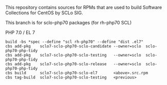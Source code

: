 This repository contains sources for RPMs that are used
to build Software Collections for CentOS by SCLo SIG.

This branch is for sclo-php70 packages (for rh-php70 SCL)


PHP 7.0 / EL 7

    build -bs *spec --define "scl rh-php70" --define "dist .el7"
    cbs add-pkg    sclo7-sclo-php70-sclo-candidate --owner=sclo  sclo-php70-php-tidy
    cbs add-pkg    sclo7-sclo-php70-sclo-testing   --owner=sclo  sclo-php70-php-tidy
    cbs add-pkg    sclo7-sclo-php70-sclo-release   --owner=sclo  sclo-php70-php-tidy
    cbs build      sclo7-sclo-php70-sclo-el7       <above>.src.rpm
    cbs tag-build  sclo7-sclo-php70-sclo-testing   <previous>

